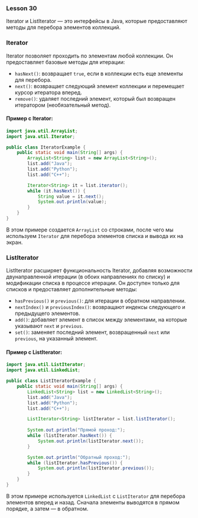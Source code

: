 ### Lesson 30


Iterator и ListIterator — это интерфейсы в Java, которые предоставляют методы для перебора элементов коллекций.

### Iterator

Iterator позволяет проходить по элементам любой коллекции.
Он предоставляет базовые методы для итерации:

- `hasNext()`: возвращает `true`, если в коллекции есть еще элементы для перебора.
- `next()`: возвращает следующий элемент коллекции и перемещает курсор итератора вперед.
- `remove()`: удаляет последний элемент, который был возвращен итератором (необязательный метод).

#### Пример с Iterator:

```java
import java.util.ArrayList;
import java.util.Iterator;

public class IteratorExample {
    public static void main(String[] args) {
        ArrayList<String> list = new ArrayList<String>();
        list.add("Java");
        list.add("Python");
        list.add("C++");

        Iterator<String> it = list.iterator();
        while (it.hasNext()) {
            String value = it.next();
            System.out.println(value);
        }
    }
}
```

В этом примере создается `ArrayList` со строками, после чего мы используем `Iterator` для перебора элементов списка и вывода их на экран.

### ListIterator

ListIterator расширяет функциональность Iterator, добавляя возможности двунаправленной итерации (в обоих направлениях по списку) и модификации списка в процессе итерации. Он доступен только для списков и предоставляет дополнительные методы:

- `hasPrevious()` и `previous()`: для итерации в обратном направлении.
- `nextIndex()` и `previousIndex()`: возвращают индексы следующего и предыдущего элементов.
- `add()`: добавляет элемент в список между элементами, на которые указывают `next` и `previous`.
- `set()`: заменяет последний элемент, возвращенный `next` или `previous`, на указанный элемент.

#### Пример с ListIterator:

```java
import java.util.ListIterator;
import java.util.LinkedList;

public class ListIteratorExample {
    public static void main(String[] args) {
        LinkedList<String> list = new LinkedList<String>();
        list.add("Java");
        list.add("Python");
        list.add("C++");

        ListIterator<String> listIterator = list.listIterator();
        
        System.out.println("Прямой проход:");
        while (listIterator.hasNext()) {
            System.out.println(listIterator.next());
        }

        System.out.println("Обратный проход:");
        while (listIterator.hasPrevious()) {
            System.out.println(listIterator.previous());
        }
    }
}
```

В этом примере используется `LinkedList` с `ListIterator` для перебора элементов вперед и назад. Сначала элементы выводятся в прямом порядке, а затем — в обратном.

